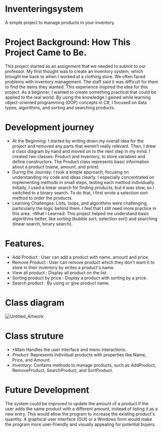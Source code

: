 # Inventeringsystem
A simple project to manage products in your inventory.

# Project Background: How This Project Came to Be.
This project started as an assignment that we needed to submit to our professor. My first thought was to create an inventory system, which brought me back to when I worked at a clothing store. We often faced problems with inventory management. The staff said it was difficult for them to find the items they wanted. This experience inspired the idea for this project. As a beginner, I wanted to create something practical that could be applied to the real world. By using the knowledge I gained while learning object-oriented programming (OOP) concepts in C#, I focused on data types, algorithms, and sorting and searching products.  

# Development journey 
- At the Beginning: I started by writing down my overall idea for the project and removed any parts that weren’t really relevant. Then, I drew a class diagram by hand and moved on to the next step in my mind. I created two classes: Product and Inventory, to store variables and define constructors. The Product class represents basic information about a product (name, amount, and price).
- During the Journey: I took a simple approach, focusing on understanding my code and ideas clearly. I especially concentrated on implementing methods in small steps, testing each method individually. Initially, I used a linear search for finding products, but it was slow, so I switched to a binary search. To do that, I first wrote a selection sort method to order the products.
- Learning Challenges: Lists, loops, and algorithms were challenging, particularly the logic behind them. I feel that I still need more practice in this area.
-What I Learned: This project helped me understand basic algorithms better, like sorting (bubble sort, selection sort) and searching (linear search, binary search).

# Features. 
- Add Product : User can add a product with name, amount and price.
- Remove Product : User can remove product which they don't want it to store in their inventory by writes a product's name.
- View all product : Display all product on the list. 
- Sorting product by price : Display a product with sorting by a price.
- Search product : By using or give product name. 

# Class diagram 

![Untitled_Artwork](https://github.com/user-attachments/assets/5afd37ef-ad2a-4f6b-a17e-807085b63395)

# Class struture
- *Main Handles the user interface and menu interactions.
- *Product*: Represents individual products with properties like Name, Price, and Amount.
- *Inventory*: Contains methods to manage products, such as AddProduct, RemoveProduct, SearchProduct, and SortProduct.
 
# Future Development
The system could be improved to update the amount of a product if the user adds the same product with a different amount, instead of listing it as a new entry. This would allow the program to increase the existing product's quantity.
A graphical user interface (GUI) or a Windows form would make the program more user-friendly and visually appealing for potential buyers.

  
